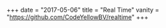 +++
date = "2017-05-06"
title = "Real Time"
vanity = "https://github.com/CodeYellowBV/realtime"
+++
